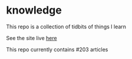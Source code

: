 # knowledge

This repo is a collection of tidbits of things I learn

See the site live [here](https://mark1626.github.io/knowledge/)

This repo currently contains #203 articles

